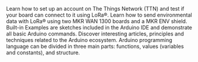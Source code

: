 <EssentialsColumn title="Tutorials for MKR WAN 1300">
<EssentialElement title="Connecting MKR WAN 1300 to The Things Network (TTN)" type="tutorial" link="/tutorials/mkr-wan-1300/the-things-network">
    Learn how to set up an account on The Things Network (TTN) and test if your board can connect to it using LoRa®.
  </EssentialElement>

<EssentialElement title="LoRa® sensor data with MKR WAN 1300" type="tutorial" link="/tutorials/mkr-wan-1300/lora-sensor-data">
    Learn how to send environmental data with LoRa® using two MKR WAN 1300 boards and a MKR ENV shield.
  </EssentialElement>
</EssentialsColumn>

<EssentialsColumn title="Arduino Basics">
  <EssentialElement title="Built-in Examples" type="tutorial" link="/built-in-examples/">
    Built-in Examples are sketches included in the Arduino IDE and demonstrate all basic Arduino commands.
  </EssentialElement>
  <EssentialElement title="Learn" type="resource" link="/learn">
    Discover interesting articles, principles and techniques related to the Arduino ecosystem.
  </EssentialElement>
  <EssentialElement title="Language References" type="resource" link="https://www.arduino.cc/reference/en/">
  Arduino programming language can be divided in three main parts: functions, values (variables and constants), and structure.
  </EssentialElement>
</EssentialsColumn>